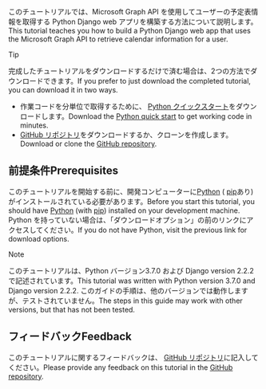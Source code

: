 <!-- markdownlint-disable MD002 MD041 -->

<span data-ttu-id="450bf-101">このチュートリアルでは、Microsoft Graph API を使用してユーザーの予定表情報を取得する Python Django web アプリを構築する方法について説明します。</span><span class="sxs-lookup"><span data-stu-id="450bf-101">This tutorial teaches you how to build a Python Django web app that uses the Microsoft Graph API to retrieve calendar information for a user.</span></span>

> [!TIP]
> <span data-ttu-id="450bf-102">完成したチュートリアルをダウンロードするだけで済む場合は、2つの方法でダウンロードできます。</span><span class="sxs-lookup"><span data-stu-id="450bf-102">If you prefer to just download the completed tutorial, you can download it in two ways.</span></span>
>
> - <span data-ttu-id="450bf-103">作業コードを分単位で取得するために、 [Python クイックスタート](https://developer.microsoft.com/graph/quick-start?platform=option-Python)をダウンロードします。</span><span class="sxs-lookup"><span data-stu-id="450bf-103">Download the [Python quick start](https://developer.microsoft.com/graph/quick-start?platform=option-Python) to get working code in minutes.</span></span>
> - <span data-ttu-id="450bf-104">[GitHub リポジトリ](https://github.com/microsoftgraph/msgraph-training-pythondjangoapp)をダウンロードするか、クローンを作成します。</span><span class="sxs-lookup"><span data-stu-id="450bf-104">Download or clone the [GitHub repository](https://github.com/microsoftgraph/msgraph-training-pythondjangoapp).</span></span>

## <a name="prerequisites"></a><span data-ttu-id="450bf-105">前提条件</span><span class="sxs-lookup"><span data-stu-id="450bf-105">Prerequisites</span></span>

<span data-ttu-id="450bf-106">このチュートリアルを開始する前に、開発コンピューターに[Python](https://www.python.org/) ( [pip](https://pypi.org/project/pip/)あり) がインストールされている必要があります。</span><span class="sxs-lookup"><span data-stu-id="450bf-106">Before you start this tutorial, you should have [Python](https://www.python.org/) (with [pip](https://pypi.org/project/pip/)) installed on your development machine.</span></span> <span data-ttu-id="450bf-107">Python を持っていない場合は、「ダウンロードオプション」の前のリンクにアクセスしてください。</span><span class="sxs-lookup"><span data-stu-id="450bf-107">If you do not have Python, visit the previous link for download options.</span></span>

> [!NOTE]
> <span data-ttu-id="450bf-108">このチュートリアルは、Python バージョン3.7.0 および Django version 2.2.2 で記述されています。</span><span class="sxs-lookup"><span data-stu-id="450bf-108">This tutorial was written with Python version 3.7.0 and Django version 2.2.2.</span></span> <span data-ttu-id="450bf-109">このガイドの手順は、他のバージョンでは動作しますが、テストされていません。</span><span class="sxs-lookup"><span data-stu-id="450bf-109">The steps in this guide may work with other versions, but that has not been tested.</span></span>

## <a name="feedback"></a><span data-ttu-id="450bf-110">フィードバック</span><span class="sxs-lookup"><span data-stu-id="450bf-110">Feedback</span></span>

<span data-ttu-id="450bf-111">このチュートリアルに関するフィードバックは、 [GitHub リポジトリ](https://github.com/microsoftgraph/msgraph-training-pythondjangoapp)に記入してください。</span><span class="sxs-lookup"><span data-stu-id="450bf-111">Please provide any feedback on this tutorial in the [GitHub repository](https://github.com/microsoftgraph/msgraph-training-pythondjangoapp).</span></span>
